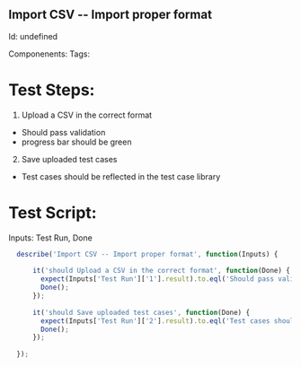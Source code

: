 Import CSV -- Import proper format
-----------

Id: undefined

Componenents:
Tags: 

Test Steps:
=============
1. Upload a CSV in the correct format
  * Should pass validation
  * progress bar should be green
2. Save uploaded test cases
  * Test cases should be reflected in the test case library


Test Script:
=============

Inputs: Test Run, Done

```javascript
  describe('Import CSV -- Import proper format', function(Inputs) {
    
      it('should Upload a CSV in the correct format', function(Done) {
        expect(Inputs['Test Run']['1'].result).to.eql('Should pass validation, progress bar should be green');
        Done();
      });
    
      it('should Save uploaded test cases', function(Done) {
        expect(Inputs['Test Run']['2'].result).to.eql('Test cases should be reflected in test case library');
        Done();
      });
    
  });
```
